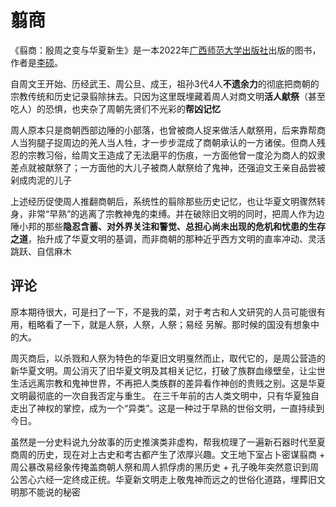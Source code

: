 # 翦商

《翦商：殷周之变与华夏新生》是一本2022年[广西师范大学出版社](https://baike.baidu.com/item/广西师范大学出版社/1583702?fromModule=lemma_inlink)出版的图书，作者是[李硕](https://baike.baidu.com/item/李硕/62397484?fromModule=lemma_inlink)。

自周文王开始、历经武王、周公旦、成王，祖孙3代4人**不遗余力**的彻底把商朝的宗教传统和历史记录翦除抹去。只因为这里既埋藏着周人对商文明**活人献祭**（甚至吃人）的恐惧，也夹杂了周朝先贤们不光彩的**帮凶记忆**

周人原本只是商朝西部边陲的小部落，也曾被商人捉来做活人献祭用，后来靠帮商人当狗腿子捉周边的羌人当人牲，才一步步混成了商朝承认的一方诸侯。但商人残忍的宗教习俗，给周文王造成了无法磨平的伤痕，一方面他曾一度沦为商人的奴隶差点就被献祭了；一方面他的大儿子被商人献祭给了鬼神，还强迫文王亲自品尝被剁成肉泥的儿子

上述经历促使周人推翻商朝后，系统性的翦除那些历史记忆，也让华夏文明骤然转身，非常“早熟”的逃离了宗教神鬼的束缚。并在破除旧文明的同时，把周人作为边陲小邦的那些**隐忍含蓄、对外界关注和警觉、总担心尚未出现的危机和忧患的生存之道**，抬升成了华夏文明的基调，而非商朝的那种近乎西方文明的直率冲动、灵活跳跃、自信麻木

## 评论

原本期待很大，可是扫了一下，不是我的菜，对于考古和人文研究的人员可能很有用，粗略看了一下，就是人祭，人祭，人祭；易经 另解。那时候的国没有想象中的大。



周灭商后，以杀戮和人祭为特色的华夏旧文明戛然而止，取代它的，是周公营造的新华夏文明。周公消灭了旧华夏文明及其相关记忆，打破了族群血缘壁垒，让尘世生活远离宗教和鬼神世界，不再把人类族群的差异看作神创的贵贱之别。这是华夏文明最彻底的一次自我否定与重生。 在三千年前的古人类文明中，只有华夏独自走出了神权的掌控，成为一个“异类”。这是一种过于早熟的世俗文明，一直持续到今日。



虽然是一分史料说九分故事的历史推演类非虚构，帮我梳理了一遍新石器时代至夏商周的历史，现在对上古史和考古都产生了浓厚兴趣。文王地下室占卜密谋翦商 + 周公暴改易经象传掩盖商朝人祭和周人抓俘虏的黑历史 + 孔子晚年突然意识到周公苦心六经一定终成正统。华夏新文明走上敬鬼神而远之的世俗化道路，埋葬旧文明那不能说的秘密

